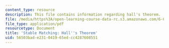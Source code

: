 ```yaml
---
content_type: resource
description: This file contains information regarding hall's theorem.
file: /media/https%3A/open-learning-course-data-rc.s3.amazonaws.com/6-042j-mathematics-for-computer-science-spring-2015/56503bade231041965edcc4287608551_MIT6_042JS15_halls_thorem.pdf
file_type: application/pdf
resourcetype: Document
title: 'Stable Matching: Hall''s Theorem'
uid: 56503bad-e231-0419-65ed-cc4287608551
---
```

